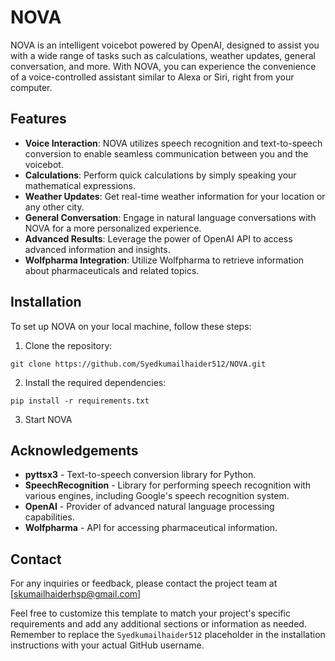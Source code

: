 # NOVA

NOVA is an intelligent voicebot powered by OpenAI, designed to assist you with a wide range of tasks such as calculations, weather updates, general conversation, and more. With NOVA, you can experience the convenience of a voice-controlled assistant similar to Alexa or Siri, right from your computer.

## Features

- **Voice Interaction**: NOVA utilizes speech recognition and text-to-speech conversion to enable seamless communication between you and the voicebot.
- **Calculations**: Perform quick calculations by simply speaking your mathematical expressions.
- **Weather Updates**: Get real-time weather information for your location or any other city.
- **General Conversation**: Engage in natural language conversations with NOVA for a more personalized experience.
- **Advanced Results**: Leverage the power of OpenAI API to access advanced information and insights.
- **Wolfpharma Integration**: Utilize Wolfpharma to retrieve information about pharmaceuticals and related topics.

## Installation

To set up NOVA on your local machine, follow these steps:

1. Clone the repository:

```shell
git clone https://github.com/Syedkumailhaider512/NOVA.git
```

2. Install the required dependencies:

```shell
pip install -r requirements.txt
```

3. Start NOVA

## Acknowledgements

- **pyttsx3** - Text-to-speech conversion library for Python.
- **SpeechRecognition** - Library for performing speech recognition with various engines, including Google's speech recognition system.
- **OpenAI** - Provider of advanced natural language processing capabilities.
- **Wolfpharma** - API for accessing pharmaceutical information.

## Contact

For any inquiries or feedback, please contact the project team at [skumailhaiderhsp@gmail.com]

Feel free to customize this template to match your project's specific requirements and add any additional sections or information as needed. Remember to replace the `Syedkumailhaider512` placeholder in the installation instructions with your actual GitHub username.
